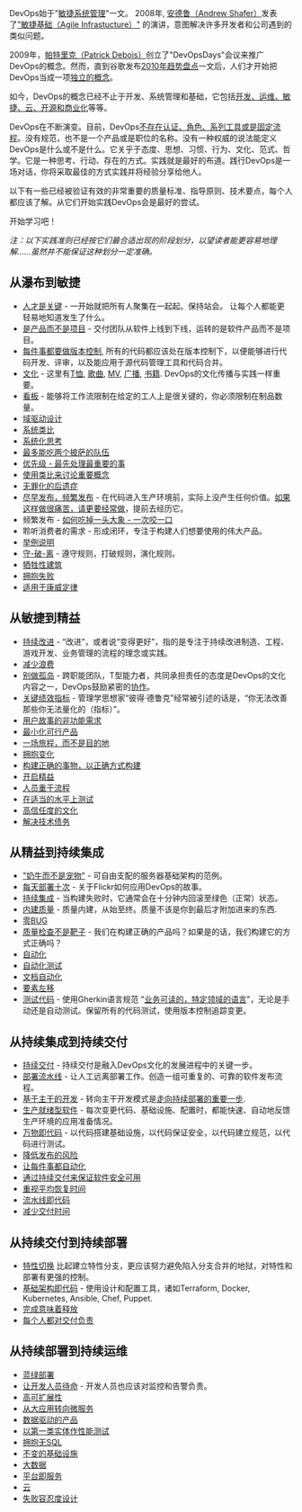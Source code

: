 DevOps始于"[敏捷系统管理](https://blog.newrelic.com/2014/05/16/devops-name/)"一文。 2008年, [安德鲁（Andrew Shafer）](https://twitter.com/littleidea)发表了["敏捷基础（Agile Infrastucture）"](http://www.jedi.be/blog/2008/10/09/agile-2008-toronto-agile-infrastructure-and-operations-presentation/) 的演讲，意图解决许多开发者和公司遇到的类似问题。

2009年，[帕特里克（Patrick Debois）](https://twitter.com/patrickdebois)创立了"DevOpsDays"会议来推广DevOps的概念。然而，直到谷歌发布[2010年趋势盘点](https://trends.google.co.uk/trends/explore?date=all&q=devops)一文后，人们才开始把DevOps当成一项[独立的概念](http://www.somic.org/2010/03/02/the-rise-of-devops/)。

如今，DevOps的概念已经不止于开发、系统管理和基础，它包括[开发、运维、敏捷、云、开源和商业化](https://blogs.the451group.com/opensource/2010/03/03/devops-mixing-dev-ops-agile-cloud-open-source-and-business/)等等。

DevOps在不断演变。目前，DevOps[不存在认证、角色、系列工具或是固定流程](https://sites.google.com/a/jezhumble.net/devops-manifesto/)。没有规范，也不是一个产品或是职位的名称。没有一种权威的说法能定义DevOps是什么或不是什么。它关乎于态度、思想、习惯、行为、文化、范式、哲学。它是一种思考、行动、存在的方式。实践就是最好的布道。践行DevOps是一场对话，你将采取最佳的方式实践并将经验分享给他人。

以下有一些已经被验证有效的非常重要的质量标准、指导原则、技术要点，每个人都应该了解。从它们开始实践DevOps会是最好的尝试。

开始学习吧！

<!--more-->

_注：以下实践准则已经按它们最合适出现的阶段划分，以望读者能更容易地理解……虽然并不能保证这种划分一定准确。_

## 从瀑布到敏捷

- [人才是关键](https://techbeacon.com/psychology-devops-understanding-people-key-success) - 一开始就把所有人聚集在一起起。保持站会。 让每个人都能更轻易地知道发生了什么。
- [是产品而不是项目](https://www.madetech.com/blog/products-not-projects) - 交付团队从软件上线到下线，运转的是软件产品而不是项目。
- [每件事都要做版本控制](https://www.ibm.com/developerworks/library/a-devops6/index.html), 所有的代码都应该处在版本控制下，以便能够进行代码开发、评审，以及能应用于源代码管理工具和代码合并。
- [文化](https://martinfowler.com/bliki/DevOpsCulture.html) - 这里有[T恤](https://www.redbubble.com/shop/devops+t-shirts), [歌曲](https://www.youtube.com/watch?v=pebIr4F-vjQ), [MV](https://www.youtube.com/watch?v=iYLxw6OsZug), [广播](http://devopscafe.org/), [书籍](https://medium.com/devopslinks/10-great-books-for-aspiring-devops-sre-engineers-76536c7c4909). DevOps的文化传播与实践一样重要。
- [看板](http://blog.crisp.se/mattiasskarin/files/slides/introducing_kanban_in_operations.pdf) - 能够将工作流限制在给定的工人上是很关键的，你必须限制在制品数量。
- [域驱动设计](https://www.thoughtworks.com/insights/blog/domain-driven-design-services-architecture)
- [系统类比](https://en.wikibooks.org/wiki/Software_Engineering_with_an_Agile_Development_Framework/Iteration_One/System_metaphor)
- [系统化思考](https://en.wikipedia.org/wiki/Systems_theory)
- [最多能吃两个披萨的队伍](http://blog.idonethis.com/two-pizza-team/)
- [优先级 - 最先处理最重要的事](http://www.theagilemindset.co.uk/the-scrum-philosophy/)
- [使用类比来讨论重要概念](http://www.techrepublic.com/blog/10-things/10-ways-to-explain-things-more-effectively/)
- [无罪化的后遗症](https://codeascraft.com/2012/05/22/blameless-postmortems/)
- [尽早发布，频繁发布](http://www.catb.org/esr/writings/homesteading/cathedral-bazaar/ar01s04.html) - 在代码进入生产环境前，实际上没产生任何价值。[如果这样做很痛苦，请更要经常做](https://martinfowler.com/bliki/FrequencyReducesDifficulty.html)，提前去经历它。
- 频繁发布 - [如何吃掉一头大象 - 一次咬一口](https://www.linkedin.com/pulse/how-eat-elephant-one-bite-time-asia-shahzad/)
- 聆听消费者的需求 - 形成闭环，专注于构建人们想要使用的伟大产品。
- [举例说明](https://www.thoughtworks.com/insights/blog/specification-example)
- [守-破-离](https://martinfowler.com/bliki/ShuHaRi.html) - 遵守规则，打破规则，演化规则。
- [牺牲性建筑](https://martinfowler.com/bliki/SacrificialArchitecture.html)
- [拥抱失败](https://www.thebalance.com/steve-jobs-and-how-embracing-failure-saved-apple-1200640)
- [适用于康威定律](https://haacked.com/archive/2013/05/13/applying-conways-law.aspx/)

## 从敏捷到精益

- [持续改进](https://en.wikipedia.org/wiki/Kaizen) - “改进”，或者说“变得更好”，指的是专注于持续改进制造、工程、游戏开发、业务管理的流程的理念或实践。
- [减少浪费](https://itrevolution.com/japanese-words-for-devops-practitioners/)
- [别做孤岛](https://continuousdelivery.com/2012/10/theres-no-such-thing-as-a-devops-team/) - 跨职能团队，T型能力者，共同承担责任的态度是DevOps的文化内容之一，DevOps鼓励紧密的[协作](https://blog.chef.io/2017/03/01/devops-is-all-about-collaboration/)。
- [关键绩效指标](https://www.atlassian.com/devops#measurement) - 管理学思想家“彼得·德鲁克”经常被引述的话是，“你无法改善那些你无法量化的（指标）”。
- [用户故事的非功能需求](https://legacy.devopsdays.org/blog/wp-content/uploads/2010/02/rachel-davies-nonfunctional-devopsdays.pdf)
- [最小化可行产品](http://blog.crisp.se/2016/01/25/henrikkniberg/making-sense-of-mvp)
- [一场旅程，而不是目的地](https://notafactoryanymore.com/2015/08/14/a-personal-devops-journey-or-a-never-ending-journey-to-mastery/)
- [拥抱变化](https://www.theregister.co.uk/2016/01/15/devops_people_problem/)
- [构建正确的事物，以正确方式构建](https://barryoreilly.com/2016/10/06/10-principles-to-transform/)
- [开启精益](http://ecorner.stanford.edu/videos/2329/Evangelizing-for-the-Lean-Startup-Entire-Talk)
- [人员重于流程](https://jezhumble.net/2007/09/11/line-management.html)
- [在适当的水平上测试](https://www.mountaingoatsoftware.com/blog/the-forgotten-layer-of-the-test-automation-pyramid)
- [高信任度的文化](https://gotocon.com/dl/goto-cph-sept-2014/slides/JezHumble_LeanEnterprisePartII.pdf)
- [解决技术债务](https://18f.gsa.gov/2015/09/04/what-is-technical-debt/)

## 从精益到持续集成

- ["奶牛而不是宠物"](https://www.theregister.co.uk/2013/03/18/servers_pets_or_cattle_cern/) - 可自由支配的服务器基础架构的范例。
- [每天部署十次](https://www.youtube.com/watch?v=LdOe18KhtT4) - 关于Flickr如何应用DevOps的故事。
- [持续集成](https://martinfowler.com/bliki/ContinuousIntegrationCertification.html) - 当构建失败时，它通常会在十分钟内回滚至绿色（正常）状态。
- [内建质量](https://www.slideshare.net/AndrewDzynia/quality-built-in/) - 质量内建，从始至终。质量不该是你到最后才附加进来的东西.
- [零BUG](http://schd.ws/hosted_files/aatc2017/c9/Zero%20Bugs.pdf)
- [质量检查不是靶子](https://www.thoughtworks.com/insights/blog/qa-role-what-it-really) - 我们在构建正确的产品吗？如果是的话，我们构建它的方式正确吗？
- [自动化](https://dzone.com/articles/what-is-devops-and-how-automation-helps-achieve-it)
- [自动化测试](https://www.atlassian.com/blog/devops/test-automation-secret-devops-success)
- [文档自动化](https://githubengineering.com/runnable-documentation/)
- [要素左移](https://dzone.com/articles/the-shift-left-principle-and-devops-1)
- [测试代码](http://www.bbc.co.uk/blogs/internet/entries/ff14236d-098a-3565-b678-ff4ba5776a5f) - 使用Gherkin语言规范 "[业务可读的，特定领域的语言](https://martinfowler.com/bliki/BusinessReadableDSL.html)"，无论是手动还是自动测试。保留所有的代码测试，使用版本控制追踪变更。

## 从持续集成到持续交付

- [持续交付](https://techbeacon.com/agile-devops-continuous-delivery-evolution-software-delivery) - 持续交付是融入DevOps文化的发展进程中的关键一步。
- [部署流水线](https://continuousdelivery.com/implementing/patterns/) - 让人工远离部署工作。创造一组可重复的、可靠的软件发布流程。
- [基于主干的开发](https://www.thoughtworks.com/insights/blog/enabling-trunk-based-development-deployment-pipelines) - 转向主干开发模式是[走向持续部署的重要一步](https://engineering.moonpig.com/development/move-to-trunk-based-development-without-the-chaos).
- [生产就绪型软件](https://www.slideshare.net/jezhumble/devops-and-agile-release-management) - 每次变更代码、基础设施、配置时，都能快速、自动地反馈生产环境的应用准备情况。
- [万物即代码](https://www.slideshare.net/dubsquared/eac-25454047) - 以代码搭建基础设施，以代码保证安全，以代码建立规范，以代码进行测试。
- [降低发布的风险](http://slidesha.re/dsSZIr)
- [让每件事都自动化](https://www.thoughtworks.com/insights/blog/automate-almost-everything)
- [通过持续交付来保证软件安全可用](https://www.oreilly.com/learning/devopssec-securing-software-through-continuous-delivery)
- [重视平均恢复时间](https://www.thoughtworks.com/radar/techniques/focus-on-mean-time-to-recovery)
- [流水线即代码](http://inedo.com/blog/pipelines-as-code-how-you-can-fully-embrace-agile-and-devops)
- [减少交付时间](https://techbeacon.com/doing-continuous-delivery-focus-first-reducing-release-cycle-times)

## 从持续交付到持续部署

- [特性切换](https://martinfowler.com/bliki/FeatureToggle.html) 比起建立特性分支，更应该努力避免陷入分支合并的地狱，对特性和部署有更强的控制。
- [基础架构即代码](https://stochasticresonance.wordpress.com/2009/07/12/infrastructure-renaissance/) - 使用设计和配置工具，诸如Terraform, Docker, Kubernetes, Ansible, Chef, Puppet.
- [完成意味着释放](https://blog.codecentric.de/en/2010/10/devopsdays-in-hamburg-%E2%80%9Cdone%E2%80%9D-means-released/)
- [每个人都对交付负责](http://blog.macisaacconsulting.com/continuous-delivery-everybody-responsible-quality/)

## 从持续部署到持续运维

- [蓝绿部署](https://martinfowler.com/bliki/BlueGreenDeployment.html)
- [让开发人员待命](https://victorops.com/putting-devs-on-call/) - 开发人员也应该对监控和告警负责。
- [高可扩展性](http://highscalability.com/blog/2015/1/12/the-stunning-scale-of-aws-and-what-it-means-for-the-future-o.html)
- [从大应用转向微服务](https://gotocon.com/amsterdam-2016/presentation/Journey%20from%20Monolith%20to%20Microservices%20and%20DevOps)
- [数据驱动的产品](https://medium.com/@neal_lathia/what-do-we-mean-when-we-talk-about-data-driven-products-127ceb3e6cf)
- [以第一类实体作性能测试](https://internetperformanceexpert.com/2013/09/26/treat-performance-as-a-first-class-citizen/)
- [拥抱无SQL](https://diginomica.com/category/devops-stack/)
- [不变的基础设施](https://dzone.com/articles/why-you-should-build-immutable)
- [大数据](http://blog.syncsort.com/2017/04/big-data/big-data-and-devops/)
- [平台即服务](https://blogs.msdn.microsoft.com/brunoterkaly/2014/04/17/the-devops-story-why-it-is-really-about-platform-as-a-service/)
- [云](https://www.infoq.com/articles/cloud-and-devops)
- [失败容忍度设计](https://martinfowler.com/articles/microservices.html#DesignForFailure)
